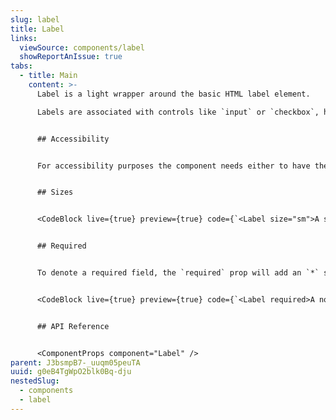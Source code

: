 ```yaml
---
slug: label
title: Label
links:
  viewSource: components/label
  showReportAnIssue: true
tabs:
  - title: Main
    content: >-
      Label is a light wrapper around the basic HTML label element.

      Labels are associated with controls like `input` or `checkbox`, however before using this component consider using one of the provided `Field` components that are available. Use this `Label` to compose more complex `Field` type components.


      ## Accessibility


      For accessibility purposes the component needs either to have the `htmlFor` prop set to link it to the control it is associated with or to wrap around the component that it is labelling.


      ## Sizes


      <CodeBlock live={true} preview={true} code={`<Label size="sm">A small label</Label>`} language={"tsx"} />


      ## Required


      To denote a required field, the `required` prop will add an `*` suffix to the label text.


      <CodeBlock live={true} preview={true} code={`<Label required>A normal label</Label>`} language={"tsx"} />


      ## API Reference


      <ComponentProps component="Label" />
parent: J3bsmpB7-_uuqm05peuTA
uuid: g0eB4TgWpO2blk0Bq-dju
nestedSlug:
  - components
  - label
---
```


